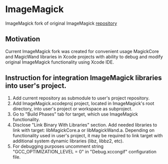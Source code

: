 # ImageMagick

ImageMagick fork of original ImageMagick [repository](https://github.com/ImageMagick/ImageMagick)

## Motivation

Current ImageMagick fork was created for convenient usage MagickCore and MagicWand libraries in Xcode projects with ability to debug and modify original ImageMagick functionality using Xcode IDE.

## Instruction for integration ImageMagick libraries into user's project.

1. Add current repository as submodule to user's project repository.
2. Add ImageMagick.xcodeproj project, located in ImageMagick's root directory, into user's project or workspace as subproject.
3. Go to "Build Phases" tab for target, which use ImageMagick functionality.
4. Disclose "Link Binary With Libraries" section. Add needed libraries to link with target: libMagickCore.a or libMagickWand.a. Depending on functionality used in user's project, it may be required to link target with additional system dynamic libraries (libz, libbz2, etc).  
5. For debugging purposes uncomment string "GCC_OPTIMIZATION_LEVEL = 0" in "Debug.xccongif" configuration file.
